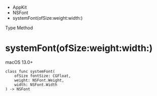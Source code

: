 

- AppKit
- NSFont
-  systemFont(ofSize:weight:width:) 

Type Method

# systemFont(ofSize:weight:width:)

macOS 13.0+

``` source
class func systemFont(
    ofSize fontSize: CGFloat,
    weight: NSFont.Weight,
    width: NSFont.Width
) -> NSFont
```

